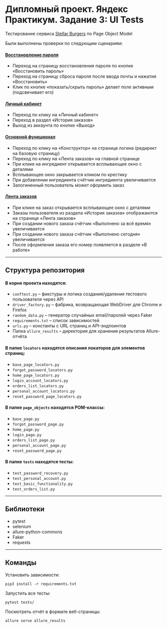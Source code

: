 # Дипломный проект. Яндекс Практикум. Задание 3: UI Tests

Тестирование сервиса [Stellar Burgers](https://stellarburgers.nomoreparties.site/) по Page Object Model

Были выполнены проверки по следующим сценариям:

#### [Восстановление пароля](tests/test_password_recovery.py)

* Переход на страницу восстановления пароля по кнопке «Восстановить пароль»
* Переход на страницу сброса пароля после ввода почты и нажатия «Восстановить»
* Клик по кнопке «показать/скрыть пароль» делает поле активным (подсвечивает его)

#### [Личный кабинет](tests/test_personal_account.py)

* Переход по клику на «Личный кабинет»
* Переход в раздел «История заказов»
* Выход из аккаунта по кнопке «Выход»

#### [Основной функционал](tests/test_basic_functionality.py)

* Переход по клику на «Конструктор» на странице логина (редирект на базовую страницу)
* Переход по клику на «Лента заказов» на главной странице
* При клике на ингредиент открывается всплывающее окно с деталями
* Всплывающее окно закрывается кликом по крестику
* При добавлении ингредиента счётчик ингредиента увеличивается
* Залогиненный пользователь может оформить заказ

#### [Лента заказов](tests/test_orders_list.py)

* При клике на заказ открывается всплывающее окно с деталями
* Заказы пользователя из раздела «История заказов» отображаются на странице «Лента заказов»
* При создании нового заказа счётчик «Выполнено за всё время» увеличивается
* При создании нового заказа счётчик «Выполнено сегодня» увеличивается
* После оформления заказа его номер появляется в разделе «В работе»

---

## Структура репозитория

#### В корне проекта находятся:

* `conftest.py` – фикстуры и логика создания/удаления тестового пользователя через API
* `driver_factory.py` – фабрика, возвращающая WebDriver для Chrome и Firefox
* `random_data.py` – генератор случайных email/паролей через Faker
* `requirements.txt` – список зависимостей
* `urls.py` – константы с URL страниц и API-эндпоинтов
* Папка `allure_results` – директория для хранения результатов Allure-отчёта

#### В папке `locators` находятся описания локаторов для элементов страниц:

* `base_page_locators.py`
* `forgot_password_locators.py`
* `home_page_locators.py`
* `login_account_locators.py`
* `orders_list_locators.py`
* `personal_account_locators.py`
* `reset_password_page_locators.py`

#### В папке `page_objects` находятся POM-классы:

* `base_page.py`
* `forgot_password_page.py`
* `home_page.py`
* `login_page.py`
* `orders_list_page.py`
* `personal_account_page.py`
* `reset_password_page.py`

#### В папке `tests` находятся тесты:

* `test_password_recovery.py`
* `test_personal_account.py`
* `test_basic_functionality.py`
* `test_orders_list.py`

---

## Библиотеки

* pytest
* selenium
* allure-python-commons
* Faker
* requests

---

## Команды

Установить зависимости:

```shell
pip3 install -r requirements.txt
```

Запустить все тесты:

```shell
pytest tests/
```

Посмотреть отчёт в формате веб-страницы:

```shell
allure serve allure_results
```